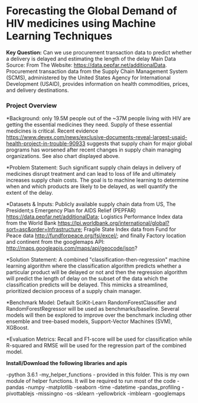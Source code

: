 # Forecasting the Global Demand of HIV medicines using Machine Learning Techniques

**Key Question:** Can we use procurement transaction data to predict whether a delivery is delayed and estimating the length of the delay Main Data Source: From The Website: https://data.pepfar.net/additionalData. Procurement transaction data from the Supply Chain Management System (SCMS), administered by the United States Agency for International Development (USAID), provides information on health commodities, prices, and delivery destinations.



### Project Overview

*Background: only 19.5M people out of the ~37M people living with HIV are getting the essential medicines they need. Supply of these essential medicines is critical. Recent evidence https://www.devex.com/news/exclusive-documents-reveal-largest-usaid-health-project-in-trouble-90933 suggests that supply chain for major global programs has worsened after recent changes in supply chain managing organizations. See also chart displayed above.

*Problem Statement: Such significant supply chain delays in delivery of medicines disrupt treatment and can lead to loss of life and ultimately increases supply chain costs. The goal is to machine learning to determine when and which products are likely to be delayed, as well quantify the extent of the delay.

*Datasets & Inputs: Publicly available supply chain data from US, The President;s Emergency Plan for AIDS Relief (PEPFAR) https://data.pepfar.net/additionalData; Logistics Performance Index data from the World Bank https://lpi.worldbank.org/international/global?sort=asc&order=Infrastructure; Fragile State Index data from Fund for Peace data http://fundforpeace.org/fsi/excel/; and finally Factory location and continent from the googlemaps API: http://maps.googleapis.com/maps/api/geocode/json?

*Solution Statement: A combined "classification-then-regression" machine learning algorithm where the classification algorithm predicts whether a particular product will be delayed or not and then the regression algorithm will predict the length of delay on the subset of the data which the classification predicts will be delayed. This mimicks a streamlined, prioritized decision process of a supply chain manager.

*Benchmark Model: Default SciKit-Learn RandomForestClassifier and RandomForestRegressor will be used as benchmarks/baseline. Several models will then be explored to improve over the benchmark including other ensemble and tree-based models, Support-Vector Machines (SVM), XGBoost.

*Evaluation Metrics: Recall and F1-score will be used for classification while R-squared and RMSE will be used for the regression part of the combined model.

**Install/Download the following libraries and apis**

-python 3.6.1
-my_helper_functions - provided in this folder. This is my own module of helper functions. It will be required to run most of the code
-pandas
-numpy
-matplotlib
-seaborn
-time
-datetime
-pandas_profiling
-pivottablejs
-missingno
-os
-sklearn
-yellowbrick
-imblearn
-googlemaps
